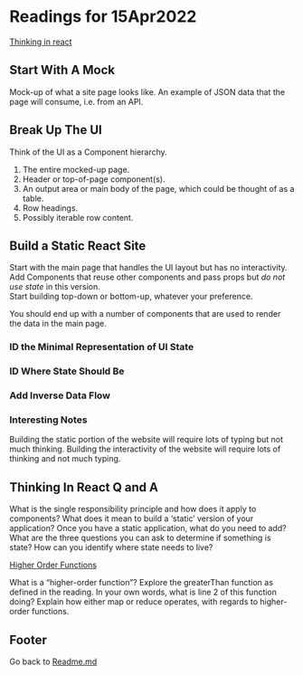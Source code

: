 # Readings for 15Apr2022

[Thinking in react](https://reactjs.org/docs/thinking-in-react.html)

## Start With A Mock

Mock-up of what a site page looks like.
An example of JSON data that the page will consume, i.e. from an API.

## Break Up The UI

Think of the UI as a Component hierarchy.  

1. The entire mocked-up page.  
2. Header or top-of-page component(s).  
3. An output area or main body of the page, which could be thought of as a table.  
4. Row headings.  
5. Possibly iterable row content.  

## Build a Static React Site

Start with the main page that handles the UI layout but has no interactivity.  
Add Components that reuse other components and pass props but *do not use state* in this version.  
Start building top-down or bottom-up, whatever your preference.  

You should end up with a number of components that are used to render the data in the main page.  

### ID the Minimal Representation of UI State

### ID Where State Should Be

### Add Inverse Data Flow

### Interesting Notes

Building the static portion of the website will require lots of typing but not much thinking.
Building the interactivity of the website will require lots of thinking and not much typing.  

## Thinking In React Q and A

What is the single responsibility principle and how does it apply to components?
What does it mean to build a ‘static’ version of your application?
Once you have a static application, what do you need to add?
What are the three questions you can ask to determine if something is state?
How can you identify where state needs to live?

[Higher Order Functions](https://eloquentjavascript.net/05_higher_order.html#h_xxCc98lOBK)  

What is a “higher-order function”?
Explore the greaterThan function as defined in the reading. In your own words, what is line 2 of this function doing?
Explain how either map or reduce operates, with regards to higher-order functions.

## Footer

Go back to [Readme.md](../README.html)  
